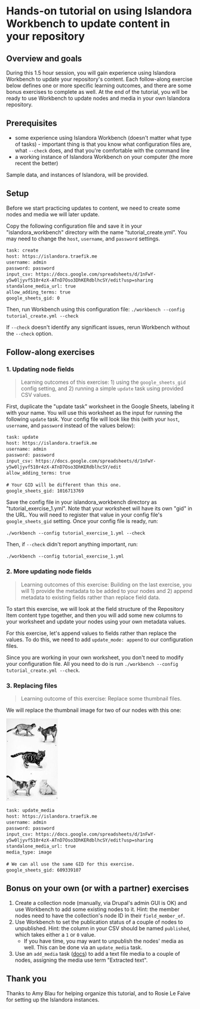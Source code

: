 # Hands-on tutorial on using Islandora Workbench to update content in your repository

## Overview and goals

During this 1.5 hour session, you will gain experience using Islandora Workbench to update your repository's content. Each follow-along exercise below defines one or more specific learning outcomes, and there are some bonus exercises to complete as well. At the end of the tutorial, you will be ready to use Workbench to update  nodes and media in your own Islandora repository.

## Prerequisites

- some experience using Islandora Workbench (doesn't matter what type of tasks) - important thing is that you know what configuration files are, what `--check` does, and that you're comfortable with the command line
- a working instance of Islandora Workbench on your computer (the more recent the better)

Sample data, and instances of Islandora, will be provided.

## Setup

Before we start practicing updates to content, we need to create some nodes and media we will later update.

Copy the following configuration file and save it in your "islandora_workbench" directory with the name "tutorial_create.yml". You may need to change the `host`, `username`, and `password` settings.

```
task: create
host: https://islandora.traefik.me
username: admin
password: password
input_csv: https://docs.google.com/spreadsheets/d/1nFwY-y5w0ljyvf510r4zX-ATnD7Oso3DhKERdblhcSY/edit?usp=sharing
standalone_media_url: true
allow_adding_terms: true
google_sheets_gid: 0
```

Then, run Workbench using this configuration file: `./workbench --config tutorial_create.yml --check`

If `--check` doesn't identify any significant issues, rerun Workbench without the `--check` option.

## Follow-along exercises

### 1. Updating node fields

> Learning outcomes of this exercise: 1) using the `google_sheets_gid` config setting, and 2) running a simple `update` task using provided CSV values.

First, duplicate the "update task" worksheet in the Google Sheets, labeling it with your name. You will use this worksheet as the input for running the following `update` task. Your config file will look like this (with your `host`, `username`, and `password` instead of the values below):

```
task: update
host: https://islandora.traefik.me
username: admin
password: password
input_csv: https://docs.google.com/spreadsheets/d/1nFwY-y5w0ljyvf510r4zX-ATnD7Oso3DhKERdblhcSY/edit
allow_adding_terms: true

# Your GID will be different than this one.
google_sheets_gid: 1016713769
```

Save the config file in your islandora_workbench directory as "tutorial_exercise_1.yml". Note that your worksheet will have its own "gid" in the URL. You will need to register that value in your config file's `google_sheets_gid` setting. Once your config file is ready, run:

`./workbench --config tutorial_exercise_1.yml --check`

Then, if `--check` didn't report anything important, run:

`./workbench --config tutorial_exercise_1.yml`


### 2. More updating node fields

> Learning outcomes of this exercise: Building on the last exercise, you will 1) provide the metadata to be added to your nodes and 2) append metadata to existing fields rather than replace field data.

To start this exercise, we will look at the field structure of the Repository Item content type together, and then you will add some new columns to your worksheet and update your nodes using your own metadata values.

For this exercise, let's append values to fields rather than replace the values. To do this, we need to add `update_mode: append` to our configuration files.

Since you are working in your own worksheet, you don't need to modify your configuration file. All you need to do is run `./workbench --config tutorial_create.yml --check`.

### 3. Replacing files

> Learning outcome of this exercise: Replace some thumbnail files.

We will replace the thumbnail image for two of our nodes with this one:

![Pictures of several kinds of cats](https://raw.githubusercontent.com/mjordan/tutorial_on_updating_using_workbench/main/images/cats_tn.jpg)


```
task: update_media
host: https://islandora.traefik.me
username: admin
password: password
input_csv: https://docs.google.com/spreadsheets/d/1nFwY-y5w0ljyvf510r4zX-ATnD7Oso3DhKERdblhcSY/edit?usp=sharing
standalone_media_url: true
media_type: image

# We can all use the same GID for this exercise.
google_sheets_gid: 609339107
```

## Bonus on your own (or with a partner) exercises

1. Create a collection node (manually, via Drupal's admin GUI is OK) and use Workbench to add some existing nodes to it. Hint: the member nodes need to have the collection's node ID in their `field_member_of`.
1. Use Workbench to set the publication status of a couple of nodes to unpublished. Hint: the column in your CSV should be named `published`, which takes either a `1` or `0` value.
   * If you have time, you may want to unpublish the nodes' media as well. This can be done via an `update_media` task.
1. Use an `add_media` task ([docs](https://mjordan.github.io/islandora_workbench_docs/adding_media/)) to add a text file media to a couple of nodes, assigning the media use term "Extracted text".

## Thank you

Thanks to Amy Blau for helping organize this tutorial, and to Rosie Le Faive for setting up the Islandora instances.




